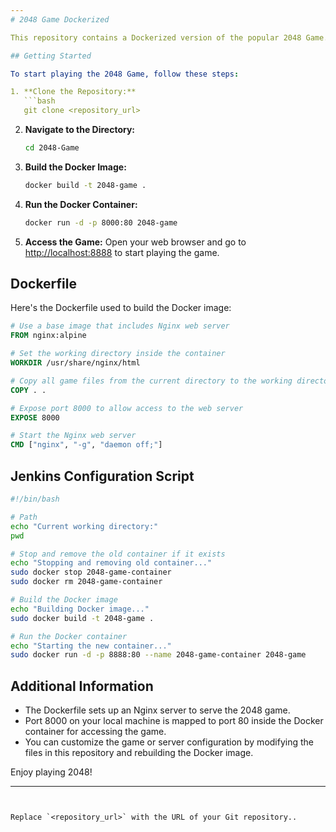```yaml
---
# 2048 Game Dockerized

This repository contains a Dockerized version of the popular 2048 Game.

## Getting Started

To start playing the 2048 Game, follow these steps:

1. **Clone the Repository:**
   ```bash
   git clone <repository_url>
   ```

2. **Navigate to the Directory:**
   ```bash
   cd 2048-Game
   ```

3. **Build the Docker Image:**
   ```bash
   docker build -t 2048-game .
   ```

4. **Run the Docker Container:**
   ```bash
   docker run -d -p 8000:80 2048-game
   ```

5. **Access the Game:**
   Open your web browser and go to [http://localhost:8888](http://localhost:8888) to start playing the game.

## Dockerfile

Here's the Dockerfile used to build the Docker image:

```Dockerfile
# Use a base image that includes Nginx web server
FROM nginx:alpine

# Set the working directory inside the container
WORKDIR /usr/share/nginx/html

# Copy all game files from the current directory to the working directory inside the container
COPY . .

# Expose port 8000 to allow access to the web server
EXPOSE 8000

# Start the Nginx web server
CMD ["nginx", "-g", "daemon off;"]
```

## Jenkins Configuration Script

```bash
#!/bin/bash

# Path
echo "Current working directory:"
pwd

# Stop and remove the old container if it exists
echo "Stopping and removing old container..."
sudo docker stop 2048-game-container
sudo docker rm 2048-game-container

# Build the Docker image
echo "Building Docker image..."
sudo docker build -t 2048-game .

# Run the Docker container
echo "Starting the new container..."
sudo docker run -d -p 8888:80 --name 2048-game-container 2048-game
```

## Additional Information

- The Dockerfile sets up an Nginx server to serve the 2048 game.
- Port 8000 on your local machine is mapped to port 80 inside the Docker container for accessing the game.
- You can customize the game or server configuration by modifying the files in this repository and rebuilding the Docker image.

Enjoy playing 2048!

---
```


Replace `<repository_url>` with the URL of your Git repository..

